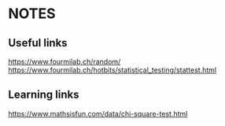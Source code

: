# NOTES

## Useful links

https://www.fourmilab.ch/random/
https://www.fourmilab.ch/hotbits/statistical_testing/stattest.html

## Learning links

https://www.mathsisfun.com/data/chi-square-test.html